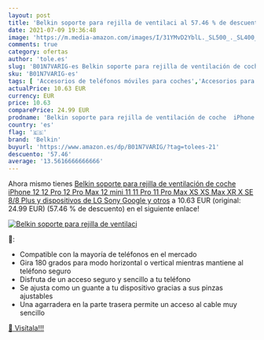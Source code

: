 ```yaml
---
layout: post
title: 'Belkin soporte para rejilla de ventilaci al 57.46 % de descuento'
date: 2021-07-09 19:36:48
image: 'https://m.media-amazon.com/images/I/31YMvD2YblL._SL500_._SL400_.jpg'
comments: true
category: ofertas
author: 'tole.es'
slug: 'B01N7VARIG-es Belkin soporte para rejilla de ventilación de coche iPhone...'
sku: 'B01N7VARIG-es'
tags: [ 'Accesorios de teléfonos móviles para coches','Accesorios para móviles','Comunicación móvil y accesorios','Cunas de teléfonos móviles para coches','Electrónica','belkin','iphone', ]
actualPrice: 10.63 EUR
currency: EUR
price: 10.63
comparePrice: 24.99 EUR
prodname: 'Belkin soporte para rejilla de ventilación de coche  iPhone 12  12 Pro  12 Pro Max  12 mini  11  11 Pro  11 Pro Max  XS  XS Max  XR  X  SE  8/8 Plus y dispositivos de LG  Sony  Google y otros'
country: 'es'
flag: '🇪🇸'
brand: 'Belkin'
buyurl: 'https://www.amazon.es/dp/B01N7VARIG/?tag=tolees-21'
descuento: '57.46'
average: '13.5616666666666'
---
```


Ahora mismo tienes [Belkin soporte para rejilla de ventilación de coche  iPhone 12  12 Pro  12 Pro Max  12 mini  11  11 Pro  11 Pro Max  XS  XS Max  XR  X  SE  8/8 Plus y dispositivos de LG  Sony  Google y otros](https://www.amazon.es/dp/B01N7VARIG/?tag=tolees-21) a 10.63 EUR (original: 24.99 EUR) (57.46 %  de descuento) en el siguiente enlace!

[![Belkin soporte para rejilla de ventilaci](https://m.media-amazon.com/images/I/31YMvD2YblL._SL500_._SL400_.jpg)](https://www.amazon.es/dp/B01N7VARIG/?tag=tolees-21)

🔎:

- Compatible con la mayoría de teléfonos en el mercado
- Gira 180 grados para modo horizontal o vertical mientras mantiene al teléfono seguro
- Disfruta de un acceso seguro y sencillo a tu teléfono
- Se ajusta como un guante a tu dispositivo gracias a sus pinzas ajustables
- Una agarradera en la parte trasera permite un acceso al cable muy sencillo

[🛒 Visítala!!!](https://www.amazon.es/dp/B01N7VARIG/?tag=tolees-21)
